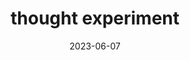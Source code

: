 ---
title: "thought experiment"
cc-type: hashtag
date: 2023-06-07
hashtag: thought-experiment
tags:
  - physics
---